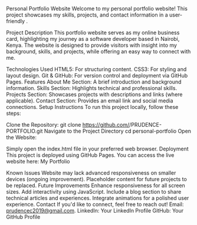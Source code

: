 Personal Portfolio Website
Welcome to my personal portfolio website! This project showcases my skills, projects, and contact information in a user-friendly .

Project Description
This portfolio website serves as my online business card, highlighting my journey as a software developer based in Nairobi, Kenya. The website is designed to provide visitors with insight into my background, skills, and projects, while offering an easy way to connect with me.

Technologies Used
HTML5: For structuring content.
CSS3: For styling and layout design.
Git & GitHub: For version control and deployment via GitHub Pages.
Features
About Me Section: A brief introduction and background information.
Skills Section: Highlights technical and professional skills.
Projects Section: Showcases projects with descriptions and links (where applicable).
Contact Section: Provides an email link and social media connections.
Setup Instructions
To run this project locally, follow these steps:

Clone the Repository:
git clone https://github.com/<cheriroh>/PRUDENCE-PORTFOLIO.git
Navigate to the Project Directory
cd personal-portfolio
Open the Website:

Simply open the index.html file in your preferred web browser.
Deployment
This project is deployed using GitHub Pages. You can access the live website here:
My Portfolio

Known Issues
Website may lack advanced responsiveness on smaller devices (ongoing improvement).
Placeholder content for future projects to be replaced.
Future Improvements
Enhance responsiveness for all screen sizes.
Add interactivity using JavaScript.
Include a blog section to share technical articles and experiences.
Integrate animations for a polished user experience.
Contact
If you'd like to connect, feel free to reach out!
Email: prudencec2019@gmail.com.
LinkedIn: Your LinkedIn Profile
GitHub: Your GitHub Profile
